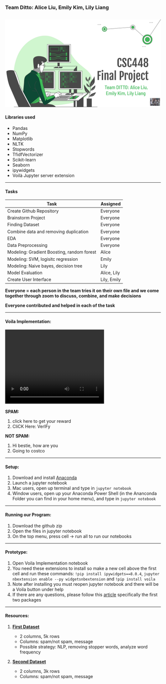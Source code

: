 ### Team Ditto: Alice Liu, Emily Kim, Lily Liang
![](https://github.com/AliceLiu17/csc448_final/blob/main/readme_pic.jpg)
----

#### Libraries used
- Pandas
- NumPy
- Matplotlib
- NLTK
- Stopwords
- TfidfVectorizer
- Scikit-learn 
- Seaborn 
- ipywidgets
- Voilà Jupyter server extension

----

#### Tasks

| Task    | Assigned |
|---------|-----|
| Create Github Repository  | Everyone  |
| Brainstorm Project    | Everyone  |
| Finding Dataset    | Everyone  |
| Combine data and removing duplication    | Everyone  |
| EDA    | Everyone  |
| Data Preprocessing    | Everyone  |
| Modeling: Gradient Boosting, random forest    | Alice  |
| Modeling: SVM, logisitc regression    | Emily  |
| Modeling: Naive bayes, decision tree    | Lily  |
| Model Evaluation    | Alice, Lily  |
| Create User Interface    | Lily, Emily  |

**Everyone = each person in the team tries it on their own file and we come together through zoom to discuss, combine, and make decisions**

**Everyone contributed and helped in each of the task**

----

#### Voila Implementation:
<video width="320" height="240" controls>
    <source src="https://github.com/AliceLiu17/csc448_final/raw/main/voila_recording.mov" type="video/mp4">
    Your browser does not support the video tag.
</video>


**SPAM:** 
1. click here to get your reward
2. CliCK Here: VerIFy

**NOT SPAM:**
1. Hi bestie, how are you
2. Going to costco

----

#### Setup:
1. Download and install [Anaconda](https://www.anaconda.com/download)
2. Launch a jupyter notebook
3. Mac users, open up terminal and type in `jupyter notebook`
4. Window users, open up your Anaconda Power Shell (in the Ananconda Folder you can find in your home menu), and type in `jupyter notebook`

----

#### Running our Program:
1. Download the github zip 
2. Open the files in jupyter notebook
3. On the top menu, press cell → run all to run our notebooks

----

#### Prototype:
1. Open Voila Implementation notebook
2. You need these extensions to install so make a new cell above the first cell and run these commands: `!pip install ipywidgets==8.0.4`, `jupyter nbextension enable --py widgetsnbextension` and `!pip install voila`
3. Note after installing you must reopen jupyter notebook and there will be a Voila button under help
4. If there are any questions, please follow this [article](https://towardsdatascience.com/4-python-packages-to-create-interactive-dashboards-d50861d1117e) specifically the first two packages

----

#### Resources:
1. **[First Dataset](https://www.kaggle.com/datasets/mfaisalqureshi/spam-email)** 
    - 2 columns, 5k rows
    - Columns: spam/not spam, message
    - Possible strategy: NLP, removing stopper words, analyze word frequency
  
2.  **[Second Dataset](https://www.kaggle.com/datasets/ozlerhakan/spam-or-not-spam-dataset/data)** 
    - 2 columns, 3k rows
    - Columns: spam/not spam, message
